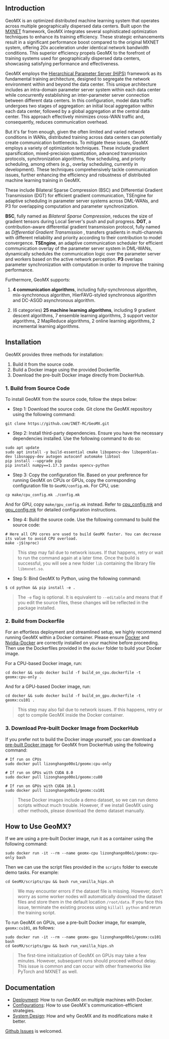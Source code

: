 ## Introduction
GeoMX is an optimized distributed machine learning system that operates across multiple geographically dispersed data centers. Built upon the [MXNET](https://github.com/apache/mxnet) framework, GeoMX integrates several sophisticated optimization techniques to enhance its training efficiency. These strategic enhancements result in a significant performance boost compared to the original MXNET system, offering 20x acceleration under identical network bandwidth conditions. This superior efficiency propels GeoMX to the forefront of training systems used for geographically dispersed data centers, showcasing satisfying performance and effectiveness.

GeoMX employs the [Hierarchical Parameter Server (HiPS)](https://www.zte.com.cn/content/dam/zte-site/res-www-zte-com-cn/mediares/magazine/publication/com_cn/article/202005/cn202005004.pdf) framework as its fundamental training architecture, designed to segregate the network environment within and beyond the data center. This unique architecture includes an intra-domain parameter server system within each data center while concurrently establishing an inter-parameter server connection between different data centers. In this configuration, model data traffic undergoes two stages of aggregation: an initial local aggregation within each data center, followed by a global aggregation at the central data center. This approach effectively minimizes cross-WAN traffic and, consequently, reduces communication overhead.

But it's far from enough, given the often limited and varied network conditions in WANs, distributed training across data centers can potentially create communication bottlenecks. To mitigate these issues, GeoMX employs a variety of optimization techniques. These include gradient sparsification, mixed-precision quantization, advanced transmission protocols, synchronization algorithms, flow scheduling, and priority scheduling, among others (e.g., overlay scheduling, currently in development). These techniques comprehensively tackle communication issues, further enhancing the efficiency and robustness of distributed machine learning training in GeoMX.

These include Bilateral Sparse Compression (BSC) and Differential Gradient Transmission (DGT) for efficient gradient communication, TSEngine for adaptive scheduling in parameter server systems across DML-WANs, and P3 for overlapping computation and parameter synchronization.

**BSC**, fully named as *Bilateral Sparse Compression*, reduces the size of gradient tensors during Local Server's push and pull progress. **DGT**, a contribution-aware differential gradient transmission protocol, fully named as *Differential Gradient Transmission* , transfers gradients in multi-channels with different  reliability and priority according to their contribution to model convergence. **TSEngine**, an adaptive communication scheduler for efficient communication overlay of the parameter server system in DML-WANs, dynamically schedules the communication logic over the parameter server and workers based on the active network perception. **P3** overlaps parameter synchronization with computation in order to improve the training performance.

Furthermore, GeoMX supports:

1. **4 communication algorithms**, including fully-synchronous algorithm, mix-synchronous algorithm, HierFAVG-styled synchronous algorithm and DC-ASGD asynchronous algorithm. 

2. (6 categories) **25 machine learning algorithms**, including 9 gradient descent algorithms, 7 ensemble learning algorithms, 3 support vector algorithms, 2 MapReduce algorithms, 2 online learning algorithms, 2 incremental learning algorithms.

## Installation

GeoMX provides three methods for installation:
1. Build it from the source code.
2. Build a Docker image using the provided Dockerfile.
3. Download the pre-built Docker image directly from DockerHub.

### 1. Build from Source Code 

To install GeoMX from the source code, follow the steps below:
* Step 1: Download the source code. Git clone the GeoMX repository using the following command:

```shell
git clone https://github.com/INET-RC/GeoMX.git
```

* Step 2: Install third-party dependencies. Ensure you have the necessary dependencies installed. Use the following command to do so:

```shell
sudo apt update
sudo apt install -y build-essential cmake libopencv-dev libopenblas-dev libsnappy-dev autogen autoconf automake libtool
pip install --upgrade pip
pip install numpy==1.17.3 pandas opencv-python
```

* Step 3: Copy the configuration file. Based on your preference for running GeoMX on CPUs or GPUs, copy the corresponding configuration file to `GeoMX/config.mk`. For CPU, use:

```shell
cp make/cpu_config.mk ./config.mk
```

And for GPU, copy `make/gpu_config.mk` instead. Refer to [cpu_config.mk](https://github.com/INET-RC/GeoMX/blob/main/make/cpu_config.mk) and [gpu_config.mk](https://github.com/INET-RC/GeoMX/blob/main/make/gpu_config.mk) for detailed configuration instructions.

* Step 4: Build the source code. Use the following command to build the source code:

```shell
# Here all CPU cores are used to build GeoMX faster. You can decrease its value to avoid CPU overload.
make -j$(nproc)
```

> This step may fail due to network issues. If that happens, retry or wait to run the command again at a later time. Once the build is successful, you will see a new folder `lib` containing the library file `libmxnet.so`.

* Step 5: Bind GeoMX to Python, using the following command:

```shell
$ cd python && pip install -e .
```

> The `-e` flag is optional. It is equivalent to `--editable` and means that if you edit the source files, these changes will be reflected in the package installed.

### 2. Build from Dockerfile

For an effortless deployment and streamlined setup, we highly recommend running GeoMX within a Docker container. Please ensure [Docker](https://docs.docker.com/get-docker/) and [Nvidia-Docker](https://github.com/NVIDIA/nvidia-docker) are correctly installed on your machine before proceeding. Then use the Dockerfiles provided in the `docker` folder to build your Docker image.

For a CPU-based Docker image, run:

```shell
cd docker && sudo docker build -f build_on_cpu.dockerfile -t geomx:cpu-only .
```

And for a GPU-based Docker image, run:

```shell
cd docker && sudo docker build -f build_on_gpu.dockerfile -t geomx:cu101 .
```

> This step may also fail due to network issues. If this happens, retry or opt to compile GeoMX inside the Docker container.

### 3. Download Pre-built Docker Image from DockerHub
If you prefer not to build the Docker image yourself, you can download a [pre-built Docker image](https://hub.docker.com/repository/docker/lizonghango00o1/geomx/general) for GeoMX from DockerHub using the following command:

```shell
# If run on CPUs
sudo docker pull lizonghango00o1/geomx:cpu-only

# If run on GPUs with CUDA 8.0
sudo docker pull lizonghango00o1/geomx:cu80

# If run on GPUs with CUDA 10.1
sudo docker pull lizonghango00o1/geomx:cu101
```

> These Docker images include a demo dataset, so we can run demo scripts without much trouble. However, if we install GeoMX using other methods, please download the demo dataset manually.

## How to Use GeoMX?
If we are using a pre-built Docker image, run it as a container using the following command:

```shell
sudo docker run -it --rm --name geomx-cpu lizonghango00o1/geomx:cpu-only bash
```

Then we can use the script files provided in the `scripts` folder to execute demo tasks. For example:

```shell
cd GeoMX/scripts/cpu && bash run_vanilla_hips.sh
```

> We may encounter errors if the dataset file is missing. However, don't worry as some worker nodes will automatically download the dataset files and store them in the default location `/root/data`. If you face this issue, terminate the existing process using `killall python` and rerun the training script.

To run GeoMX on GPUs, use a pre-built Docker image, for example, `geomx:cu101`, as follows:

```shell
sudo docker run -it --rm --name geomx-gpu lizonghango00o1/geomx:cu101 bash
cd GeoMX/scripts/gpu && bash run_vanilla_hips.sh
```

> The first-time initialization of GeoMX on GPUs may take a few minutes. However, subsequent runs should proceed without delay. This issue is common and can occur with other frameworks like PyTorch and MXNET as well.

## Documentation

- [Deployment](./docs/Deployment.md): How to run GeoMX on multiple machines with Docker.
- [Configurations](./docs/Configurations.md): How to use GeoMX's communication-efficient strategies.
- [System Design](./docs/System%20Design.md): How and why GeoMX and its modifications make it better.

[Github Issues](https://github.com/INET-RC/GeoMX/issues) is welcomed.
